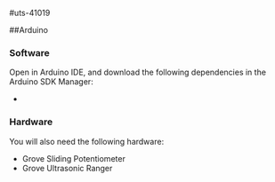 #uts-41019

##Arduino

### Software
Open in Arduino IDE, and download the following dependencies in the Arduino SDK Manager:

- 

### Hardware
You will also need the following hardware:
- Grove Sliding Potentiometer
- Grove Ultrasonic Ranger
